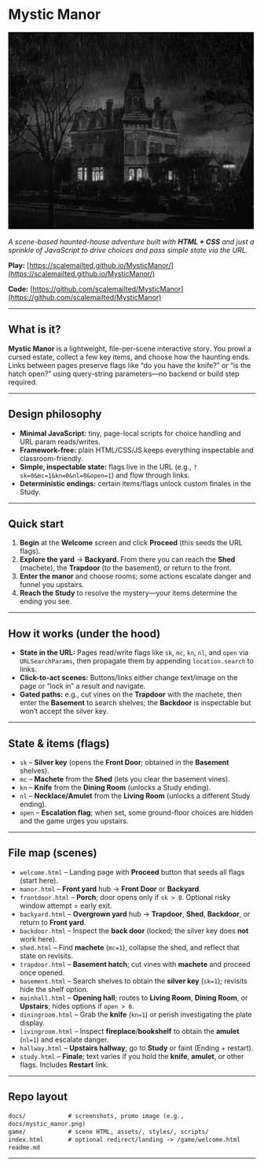 # Mystic Manor

![Mystic Manor – screenshot](docs/MysticManor.gif)

*A scene-based haunted-house adventure built with **HTML + CSS** and just a sprinkle of JavaScript to drive choices and pass simple state via the URL.*

**Play:** [https://scalemailted.github.io/MysticManor/](https://scalemailted.github.io/MysticManor/)

**Code:** [https://github.com/scalemailted/MysticManor](https://github.com/scalemailted/MysticManor)

---

## What is it?

**Mystic Manor** is a lightweight, file-per-scene interactive story. You prowl a cursed estate, collect a few key items, and choose how the haunting ends. Links between pages preserve flags like “do you have the knife?” or “is the hatch open?” using query-string parameters—no backend or build step required.

---

## Design philosophy

* **Minimal JavaScript:** tiny, page-local scripts for choice handling and URL param reads/writes.
* **Framework-free:** plain HTML/CSS/JS keeps everything inspectable and classroom-friendly.
* **Simple, inspectable state:** flags live in the URL (e.g., `?sk=0&mc=1&kn=0&nl=0&open=1`) and flow through links.
* **Deterministic endings:** certain items/flags unlock custom finales in the Study.

---

## Quick start

1. **Begin** at the **Welcome** screen and click **Proceed** (this seeds the URL flags).
2. **Explore the yard** → **Backyard**. From there you can reach the **Shed** (machete), the **Trapdoor** (to the basement), or return to the front.
3. **Enter the manor** and choose rooms; some actions escalate danger and funnel you upstairs.
4. **Reach the Study** to resolve the mystery—your items determine the ending you see.

---

## How it works (under the hood)

* **State in the URL:** Pages read/write flags like `sk`, `mc`, `kn`, `nl`, and `open` via `URLSearchParams`, then propagate them by appending `location.search` to links.
* **Click-to-act scenes:** Buttons/links either change text/image on the page or “lock in” a result and navigate.
* **Gated paths:** e.g., cut vines on the **Trapdoor** with the machete, then enter the **Basement** to search shelves; the **Backdoor** is inspectable but won’t accept the silver key.

---

## State & items (flags)

* `sk` – **Silver key** (opens the **Front Door**; obtained in the **Basement** shelves).
* `mc` – **Machete** from the **Shed** (lets you clear the basement vines).
* `kn` – **Knife** from the **Dining Room** (unlocks a Study ending).
* `nl` – **Necklace/Amulet** from the **Living Room** (unlocks a different Study ending).
* `open` – **Escalation flag**; when set, some ground-floor choices are hidden and the game urges you upstairs.

---

## File map (scenes)

* `welcome.html` – Landing page with **Proceed** button that seeds all flags (start here).
* `manor.html` – **Front yard** hub → **Front Door** or **Backyard**.
* `frontdoor.html` – **Porch**; door opens only if `sk > 0`. Optional risky window attempt = early exit.
* `backyard.html` – **Overgrown yard** hub → **Trapdoor**, **Shed**, **Backdoor**, or return to **Front yard**.&#x20;
* `backdoor.html` – Inspect the **back door** (locked; the silver key does **not** work here).&#x20;
* `shed.html` – Find **machete** (`mc=1`), collapse the shed, and reflect that state on revisits.
* `trapdoor.html` – **Basement hatch**; cut vines with **machete** and proceed once opened.
* `basement.html` – Search shelves to obtain the **silver key** (`sk=1`); revisits hide the shelf option.&#x20;
* `mainhall.html` – **Opening hall**; routes to **Living Room**, **Dining Room**, or **Upstairs**; hides options if `open > 0`.
* `diningroom.html` – Grab the **knife** (`kn=1`) or perish investigating the plate display.
* `livingroom.html` – Inspect **fireplace**/**bookshelf** to obtain the **amulet** (`nl=1`) and escalate danger.
* `hallway.html` – **Upstairs hallway**; go to **Study** or faint (Ending + restart).
* `study.html` – **Finale**; text varies if you hold the **knife**, **amulet**, or other flags. Includes **Restart** link.


---

## Repo layout

```
docs/            # screenshots, promo image (e.g., docs/mystic_manor.png)
game/            # scene HTML, assets/, styles/, scripts/
index.html       # optional redirect/landing -> /game/welcome.html
readme.md
```

---